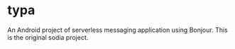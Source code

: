 typa
====

An Android project of serverless messaging application using Bonjour.
This is the original sodia project.
